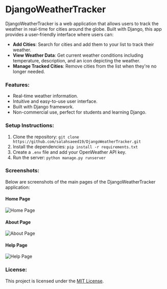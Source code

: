 # DjangoWeatherTracker

DjangoWeatherTracker is a web application that allows users to track the weather in real-time for cities around the globe. Built with Django, this app provides a user-friendly interface where users can:

- **Add Cities**: Search for cities and add them to your list to track their weather.
- **View Weather Data**: Get current weather conditions including temperature, description, and an icon depicting the weather.
- **Manage Tracked Cities**: Remove cities from the list when they're no longer needed.

### Features:
- Real-time weather information.
- Intuitive and easy-to-use user interface.
- Built with Django framework.
- Non-commercial use, perfect for students and learning Django.

### Setup Instructions:
1. Clone the repository: `git clone https://github.com/salahsaeed19/DjangoWeatherTracker.git`
2. Install the dependencies: `pip install -r requirements.txt`
3. Create a `.env` file and add your OpenWeather API key.
4. Run the server: `python manage.py runserver`

### Screenshots:
Below are screenshots of the main pages of the DjangoWeatherTracker application:

#### Home Page
![Home Page](https://github.com/user-attachments/assets/96959a7d-7b7d-472c-8239-bc15604478b4)

#### About Page
![About Page](https://github.com/user-attachments/assets/39636c26-8408-47bf-b642-2ecea7a63cd3)

#### Help Page
![Help Page](https://github.com/user-attachments/assets/2dc36af2-b598-477e-b8df-a9a05bb2ca46)

### License:
This project is licensed under the [MIT License](LICENSE).
